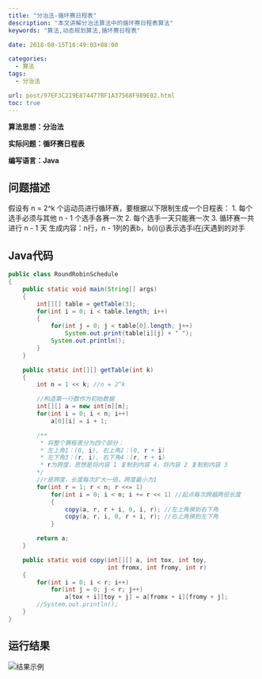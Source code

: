 ```yaml
---
title: "分治法-循环赛日程表"
description: "本文讲解分治法算法中的循环赛日程表算法"
keywords: "算法,动态规划算法,循环赛日程表"

date: 2018-08-15T16:49:03+08:00

categories:
  - 算法
tags:
  - 分治法

url: post/97EF3C219E874477BF1A37568F989E02.html
toc: true
---
```


**算法思想：分治法**

**实际问题：循环赛日程表**

**编写语言：Java**

<!--More-->

## 问题描述

假设有 n = 2^k 个运动员进行循环赛，要根据以下限制生成一个日程表：
    1. 每个选手必须与其他 n - 1 个选手各赛一次
    2. 每个选手一天只能赛一次
    3. 循环赛一共进行 n - 1 天
生成内容：n行，n - 1列的表b，b(i)(j)表示选手i在j天遇到的对手

## Java代码

```Java
public class RoundRobinSchedule
{
    public static void main(String[] args)
    {
        int[][] table = getTable(3);
        for(int i = 0; i < table.length; i++)
        {
            for(int j = 0; j < table[0].length; j++)
                System.out.print(table[i][j] + " ");
            System.out.println();
        }
    }

    public static int[][] getTable(int k)
    {
        int n = 1 << k; //n = 2^k

        //构造第一行数作为初始数据
        int[][] a = new int[n][n];
        for(int i = 0; i < n; i++)
            a[0][i] = i + 1;

        /**
         * 将整个赛程表分为四个部分：
         * 左上角1：(0, i), 右上角2：(0, r + i)
         * 左下角3：(r, i), 右下角4：(r, r + i)
         * r为跨度，思想是将内容 1 复制到内容 4，将内容 2 复制到内容 3
        */
        //r是跨度，长度每次扩大一倍，跨度最小为1
        for(int r = 1; r < n; r <<= 1)
            for(int i = 0; i < n; i += r << 1) //起点每次跨越两倍长度
            {
                copy(a, r, r + i, 0, i, r); //左上角换到右下角
                copy(a, r, i, 0, r + i, r); //右上角换到左下角
            }

        return a;
    }

    public static void copy(int[][] a, int tox, int toy,
                            int fromx, int fromy, int r)
    {
        for(int i = 0; i < r; i++)
            for(int j = 0; j < r; j++)
                a[tox + i][toy + j] = a[fromx + i][fromy + j];
        //System.out.println();
    }
}
```

## 运行结果

![结果示例](/imgs/分治法-循环赛日程表.jpg)

